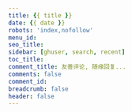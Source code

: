 ```yaml
---
title: {{ title }}
date: {{ date }}
robots: 'index,nofollow'
menu_id: 
seo_title:
sidebar: [ghuser, search, recent]
toc_title:
comment_title: 友善评论, 随缘回复...
comments: false
comment_id: 
breadcrumb: false
header: false
---
```

